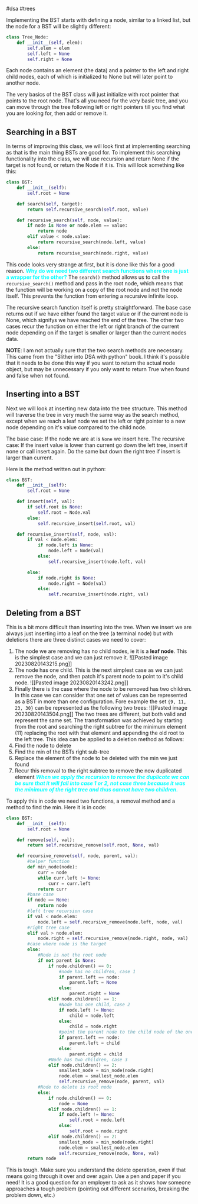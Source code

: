 #dsa #trees

Implementing the BST starts with defining a node, similar to a linked list, but the node for a BST will be slightly different:
```python
class Tree_Node:
	def __init__(self, elem):
		self.elem = elem
		self.left = None
		self.right = None
```
Each node contains an element (the data) and a pointer to the left and right child nodes, each of which is initialized to None but will later point to another node.

The very basics of the BST class will just initialize with root pointer that points to the root node. That's all you need for the very basic tree, and you can move through the tree following left or right pointers till you find what you are looking for, then add or remove it.

## Searching in a BST
In terms of improving this class, we will look first at implementing searching as that is the main thing BSTs are good for. To implement this searching functionality into the class, we will use recursion and return None if the target is not found, or return the Node if it is. This will look something like this:
```python
class BST:
	def __init__(self):
		self.root = None

	def search(self, target):
		return self.recursive_search(self.root, value)

	def recursive_search(self, node, value):
		if node is None or node.elem == value:
			return node
		elif value < node.value:
			return recursive_search(node.left, value)
		else:
			return recursive_search(node.right, value)
```
This code looks very strange at first, but it is done like this for a good reason. <span style="color: cyan; font-weight: bold;">Why do we need two different search functions where one is just a wrapper for the other?</span> The `search()` method allows us to call the `recursive_search()` method and pass in the root node, which means that the function will be working on a copy of the root node and not the node itself. This prevents the function from entering a recursive infinite loop.

The recursive search function itself is pretty straightforward. The base case returns out if we have either found the target value or if the current node is None, which signifys we have reached the end of the tree. The other two cases recur the function on either the left or right branch of the current node depending on if the target is smaller or larger than the current nodes data.

**NOTE**: I am not actually sure that the two search methods are necessary. This came from the "Slither into DSA with python" book. I think it's possible that it needs to be done this way if you want to return the actual node object, but may be unnecessary if you only want to return True when found and false when not found.

## Inserting into a BST
Next we will look at inserting new data into the tree structure. This method will traverse the tree in very much the same way as the search method, except when we reach a leaf node we set the left or right pointer to a new node depending on it's value compared to the child node. 

The base case: If the node we are at is `None` we insert here.
The recursive case: If the insert value is lower than current go down the left tree, insert if none or call insert again. Do the same but down the right tree if insert is larger than current.

Here is the method written out in python:
```python
class BST:
	def __init__(self):
		self.root = None

	def insert(self, val):
		if self.root is None:
			self.root = Node.val
		else:
			self.recursive_insert(self.root, val)

	def recursive_insert(self, node, val):
		if val < node.elem:
			if node.left is None:
				node.left = Node(val)
			else:
				self.recursive_insert(node.left, val)

		else:
			if node.right is None:
				node.right = Node(val)
			else:
				self.recursive_insert(node.right, val)
```

## Deleting from a BST
This is a bit more difficult than inserting into the tree. When we insert we are always just inserting into a leaf on the tree (a terminal node) but with deletions there are three distinct cases we need to cover:

1. The node we are removing has no child nodes, ie it is a **leaf node**. This is the simplest case and we can just remove it. ![[Pasted image 20230820143215.png]]
2. The node has one child. This is the next simplest case as we can just remove the node, and then patch it's parent node to point to it's child node. ![[Pasted image 20230820143242.png]]
3. Finally there is the case where the node to be removed has two children. In this case we can consider that one set of values can be represented as a BST in more than one configuration. Fore example the set `{9, 11, 23, 30}` can be represented as the following two trees: ![[Pasted image 20230820143504.png]]
The two trees are different, but both valid and  represent the same set. The transformation was achieved by starting from the root and searching the right subtree for the minimum element (11) replacing the root with that element and appending the old root to the left tree. This idea can be applied to a deletion method as follows:
1. Find the node to delete
2. Find the min of the BSTs right sub-tree
3. Replace the element of the node to be deleted with the min we just found
4. Recur this removal to the right subtree to remove the now duplicated element
<span style="color: cyan; font-weight: bold; font-style: italic;">When we apply the recursion to remove the duplicate we can be sure that it will fall into case 1 or 2, not case three because it was the minimum of the right tree and thus cannot have two children.</span>

To apply this in code we need two functions, a removal method and a method to find the min. Here it is in code:
```python
class BST:
	def __init__(self):
		self.root = None

	def remove(self, val):
		return self.recursive_remove(self.root, None, val)

	def recursive_remove(self, node, parent, val):
		#helper function
		def min_node(node):
			curr = node
			while curr.left != None:
				curr = curr.left
			return curr
		#base case
		if node == None:
			return node
		#left tree recursion case
		if val < node.elem:
			node.left = self.recursive_remove(node.left, node, val)
		#right tree case
		elif val > node.elem:
			node.right = self.recursive_remove(node.right, node, val)
		#case where node is the target
		else:
			#Node is not the root node
			if not parent is None:
				if node.children() == 0:
					#node has no children, case 1
					if parent.left == node:
						parent.left = None
					else:
						parent.right = None
				elif node.children() == 1:
					#Node has one child, case 2
					if node.left != None:
						child = node.left
					else:
						child = node.right
					#point the parent node to the child node of the one being removed
					if parent.left == node:
						parent.left = child
					else:
						parent.right = child
				#Node has two children, case 3
				elif node.children() == 2:
					smallest_node = min_node(node.right)
					node.elem = smallest_node.elem
					self.recursive_remove(node, parent, val)
			#Node to delete is root node
			else:
				if node.children() == 0:
					node = None
				elif node.children() == 1:
					if node.left != None:
						self.root = node.left
					else:
						self.root = node.right
				elif node.children() == 2:
					smallest_node = min_node(node.right)
					node.elem = smallest_node.elem
					self.recursive_remove(node, None, val)
		return node
```
This is tough. Make sure you understand the delete operation, even if that means going
through it over and over again. Use a pen and paper if you need! It is a good question for an
employer to ask as it shows how someone approaches a tough problem (pointing out different
scenarios, breaking the problem down, etc.)